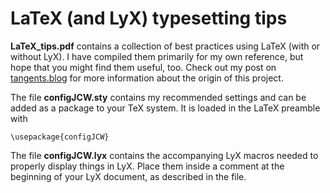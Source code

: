 # LaTeX (and LyX) typesetting tips

**LaTeX_tips.pdf** contains a collection of best practices using LaTeX (with or without LyX). 
I have compiled them primarily for my own reference, but hope that you might find them useful, too.
Check out my post on [tangents.blog](https://www.tangents.blog/2019/05/23/latex-(and-lyx)-typesetting-tips) 
for more information about the origin of this project.

The file **configJCW.sty** contains my recommended settings and can be added as a package to your TeX system. 
It is loaded in the LaTeX preamble with

    \usepackage{configJCW}
    
The file **configJCW.lyx** contains the accompanying LyX macros needed to properly display things in LyX. Place
them inside a comment at the beginning of your LyX document, as described in the file.
